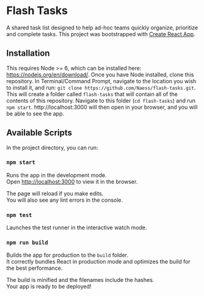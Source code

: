 # Flash Tasks

A shared task list designed to help ad-hoc teams quickly organize, prioritize and complete tasks.
This project was bootstrapped with [Create React App](https://github.com/facebookincubator/create-react-app).

## Installation

This requires Node >= 6, which can be installed here: https://nodejs.org/en/download/.
Once you have Node installed, clone this repository. In Terminal/Command Prompt, navigate to the location you wish to install it, and run: `git clone https://github.com/Naess/flash-tasks.git`. This will create a folder called `flash-tasks` that will contain all of the contents of this repository. Navigate to this folder (`cd flash-tasks`) and run `npm start`. http://localhost:3000 will then open in your browser, and you will be able to see the app.

## Available Scripts

In the project directory, you can run:

### `npm start`

Runs the app in the development mode.<br>
Open [http://localhost:3000](http://localhost:3000) to view it in the browser.

The page will reload if you make edits.<br>
You will also see any lint errors in the console.

### `npm test`

Launches the test runner in the interactive watch mode.<br>

### `npm run build`

Builds the app for production to the `build` folder.<br>
It correctly bundles React in production mode and optimizes the build for the best performance.

The build is minified and the filenames include the hashes.<br>
Your app is ready to be deployed!
